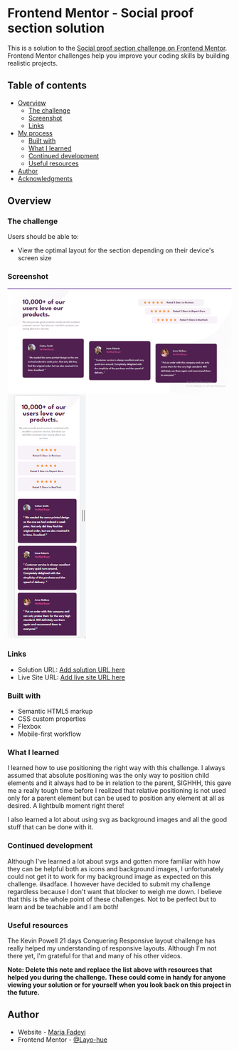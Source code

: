 # Frontend Mentor - Social proof section solution

This is a solution to the [Social proof section challenge on Frontend Mentor](https://www.frontendmentor.io/challenges/social-proof-section-6e0qTv_bA). Frontend Mentor challenges help you improve your coding skills by building realistic projects.

## Table of contents

- [Overview](#overview)
  - [The challenge](#the-challenge)
  - [Screenshot](#screenshot)
  - [Links](#links)
- [My process](#my-process)
  - [Built with](#built-with)
  - [What I learned](#what-i-learned)
  - [Continued development](#continued-development)
  - [Useful resources](#useful-resources)
- [Author](#author)
- [Acknowledgments](#acknowledgments)

## Overview

### The challenge

Users should be able to:

- View the optimal layout for the section depending on their device's screen size

### Screenshot

![](./images/Socialproof.png)
![](./images/SocialproofMobile.png)

### Links

- Solution URL: [Add solution URL here](https://github.com/Layo-hue/Social-Section)
- Live Site URL: [Add live site URL here](https://layo-hue.github.io/Social-Section/)

### Built with

- Semantic HTML5 markup
- CSS custom properties
- Flexbox
- Mobile-first workflow

### What I learned

I learned how to use positioning the right way with this challenge. I always assumed that absolute positioning was the only way to position child elements and it always had to be in relation to the parent, SIGHHH, this gave me a really tough time before I realized that relative positioning is not used only for a parent element but can be used to position any element at all as desired. A lightbulb moment right there!

I also learned a lot about using svg as background images and all the good stuff that can be done with it.

### Continued development

Although I've learned a lot about svgs and gotten more familiar with how they can be helpful both as icons and background images, I unfortunately could not get it to work for my background image as expected on this challenge. #sadface. I however have decided to submit my challenge regardless because I don't want that blocker to weigh me down. I believe that this is the whole point of these challenges. Not to be perfect but to learn and be teachable and I am both!

### Useful resources

The Kevin Powell 21 days Conquering Responsive layout challenge has really helped my understanding of responsive layouts. Although I'm not there yet, I'm grateful for that and many of his other videos.

**Note: Delete this note and replace the list above with resources that helped you during the challenge. These could come in handy for anyone viewing your solution or for yourself when you look back on this project in the future.**

## Author

- Website - [Maria Fadeyi](https://github.com/Layo-hue)
- Frontend Mentor - [@Layo-hue](https://www.frontendmentor.io/profile/Layo-hue)
